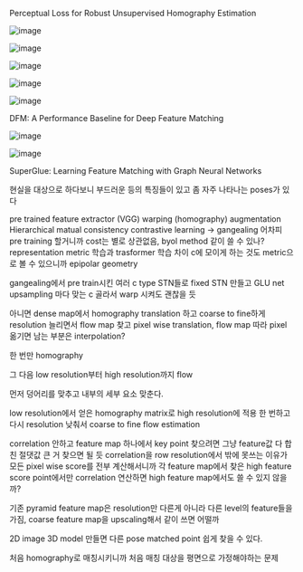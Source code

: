 Perceptual Loss for Robust Unsupervised Homography Estimation

![image](https://user-images.githubusercontent.com/67745456/154397323-7ffc6652-6bd7-484d-9f33-b03cdefa1233.png)

![image](https://user-images.githubusercontent.com/67745456/154397405-007a8a86-a78f-4ad6-81b0-d21dbe47e830.png)

![image](https://user-images.githubusercontent.com/67745456/154397429-a2333f9f-67dc-4c60-af76-f97ae0277886.png)

![image](https://user-images.githubusercontent.com/67745456/154397463-9aca135c-1eb0-4146-a20d-e9d934e3966e.png)

![image](https://user-images.githubusercontent.com/67745456/154397486-b31691a9-9a4a-4a94-bab4-3c76277f1e4e.png)


DFM: A Performance Baseline for Deep Feature Matching

![image](https://user-images.githubusercontent.com/67745456/154414769-220d664a-cd96-4a10-b72b-6e3f1a41efb0.png)

![image](https://user-images.githubusercontent.com/67745456/154414832-0ba0ce3e-7acb-47b3-8b5c-c0ae7caa36f2.png)


SuperGlue: Learning Feature Matching with Graph Neural Networks

현실을 대상으로 하다보니 부드러운 등의 특징들이 있고 좀 자주 나타나는 poses가 있다



pre trained feature extractor (VGG)
warping (homography)
augmentation
Hierarchical
matual consistency
contrastive learning   -> gangealing  어차피 pre training 할거니까 cost는 별로 상관없음, byol method 같이 쓸 수 있나? representation metric 학습과 trasformer 학습 차이 c에 모이게 하는 것도 metric으로 볼 수 있으니까
epipolar geometry



gangealing에서 pre train시킨 여러 c type STN들로 fixed STN 만들고
GLU net  upsampling 마다 맞는 c 골라서 warp 시켜도 괜찮을 듯

아니면 dense map에서 homography translation 하고 coarse to fine하게 resolution 늘리면서 flow map 찾고 pixel wise translation, flow map 따라 pixel 옮기면 남는 부분은 interpolation?

한 번만 homography

그 다음 low resolution부터 high resolution까지 flow

먼저 덩어리를 맞추고 내부의 세부 요소 맞춘다.


low resolution에서 얻은 homography matrix로 high resolution에 적용 한 번하고 다시 resolution 낮춰서 coarse to fine   flow estimation

correlation 안하고 feature map 하나에서 key point 찾으려면 그냥 feature값 다 합친 절댓값 큰 거 찾으면 될 듯
correlation을 row resolution에서 밖에 못쓰는 이유가 모든 pixel wise score를 전부 계산해서니까
각 feature map에서 찾은 high feature score point에서만 correlation 연산하면 high feature map에서도 쓸 수 있지 않을까?

기존 pyramid feature map은 resolution만 다른게 아니라 다른 level의 feature들을 가짐, coarse feature map을 upscaling해서 같이 쓰면 어떨까

2D image 3D model 만들면 다른 pose matched point 쉽게 찾을 수 있다.

처음 homography로 매칭시키니까 처음 매칭 대상을 평면으로 가정해야하는 문제

